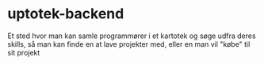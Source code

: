 # uptotek-backend
Et sted hvor man kan samle programmører i et kartotek og søge udfra deres skills, så man kan finde en at lave projekter med, eller en man vil "købe" til sit projekt
